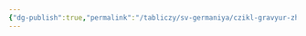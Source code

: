 ```yaml
---
{"dg-publish":true,"permalink":"/tabliczy/sv-germaniya/czikl-gravyur-zhizn-marii/","dgPassFrontmatter":true}
---
```



